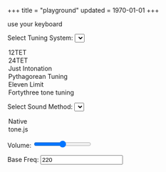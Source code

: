 +++
title = "playground"
updated = 1970-01-01
+++
<html lang="en">
<body>
  <script src="/sound.js"></script>
  <script src="https://unpkg.com/tone"></script>
</body>
</html>

use your keyboard

<!-- TODO number picker for equal temperament-->

<label for="tuningSelect">Select Tuning System:</label>
<select id="tuningSelect" name="tuningSelect">
  <option value="twelve_tone">12TET</option>
  <option value="twentyfour_tone">24TET</option>
  <option value="just_intonation">Just Intonation</option>
  <option value="pythagorean_tuning">Pythagorean Tuning</option>
  <option value="eleven_limit">Eleven Limit</option>
  <option value="fortythree_tone">Fortythree tone tuning</option>
  <!--option value="meantone_temperament">Meantone Temperament</option>
  <option value="well_temperament">Well Temperament</option>
  <option value="equal_temperament">Equal Temperament</option-->
</select>

<label for="soundMethod">Select Sound Method:</label>
<select id="soundMethod" name="soundMethod">
  <option value="native">Native</option>
  <option value="tone.js">tone.js</option>
</select>


Volume: <input type="range" id="volumeSlider" min="0" max="1" step="0.01" value="0.5">

Base Freq: <input id="baseFreq" value="220">

<div id="logContainer"></div>
